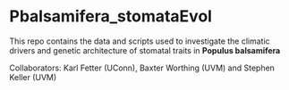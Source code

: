 # Pbalsamifera_stomataEvol

This repo contains the data and scripts used to investigate the climatic drivers and genetic architecture of stomatal traits in **Populus balsamifera** 

Collaborators: Karl Fetter (UConn), Baxter Worthing (UVM) and Stephen Keller (UVM)
 
